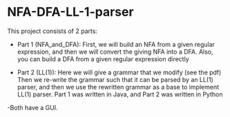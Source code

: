 # NFA-DFA-LL-1-parser

This project consists of 2 parts:

- Part 1 (NFA_and_DFA):
First, we will build an NFA from a given regular expression, and then we will convert the giving NFA into a DFA.
Also, you can build a DFA from a given regular expression directly 


- Part 2 (LL(1)):
Here we will give a grammar that we modify (see the pdf)
Then we re-write the grammar such that it can be parsed by an LL(1) parser, and then we use the rewritten grammar as a base to implement LL(1) parser.
Part 1 was written in Java, and Part 2 was written in Python

-Both have a GUI.
